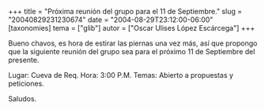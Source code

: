 +++
title = "Próxima reunión del grupo para el 11 de Septiembre."
slug = "20040829231230674"
date = "2004-08-29T23:12:00-06:00"
[taxonomies]
tema = ["glib"]
autor = ["Oscar Ulises López Escárcega"]
+++

Bueno chavos, es hora de estirar las piernas una vez más, así que
propongo que la siguiente reunión del grupo sea para el próximo 11 de
Septiembre del presente.

Lugar: Cueva de Req.
Hora: 3:00 P.M.
Temas: Abierto a propuestas y peticiones.

Saludos.
